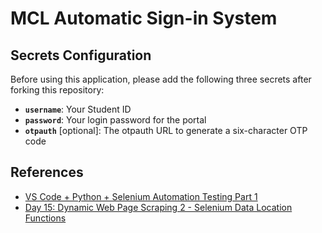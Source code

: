 # MCL Automatic Sign-in System

## Secrets Configuration

Before using this application, please add the following three secrets after forking this repository:

- **`username`**: Your Student ID
- **`password`**: Your login password for the portal
- **`otpauth`** [optional]: The otpauth URL to generate a six-character OTP code

## References

- [VS Code + Python + Selenium Automation Testing Part 1](https://medium.com/begonia-design/vs-code-python-selenium-%E8%87%AA%E5%8B%95%E5%8C%96%E6%B8%AC%E8%A9%A6-part-1-30d6c0ea92af)
- [Day 15: Dynamic Web Page Scraping 2 - Selenium Data Location Functions](https://ithelp.ithome.com.tw/articles/10300961)
